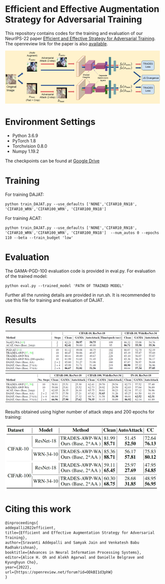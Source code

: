 # Efficient and Effective Augmentation Strategy for Adversarial Training
This repository contains codes for the training and evaluation of our NeurIPS-22 paper  [Efficient and Effective Strategy for Adversarial Training](https://arxiv.org/abs/2210.15318). The openreview link for the paper is also  [available](https://openreview.net/forum?id=ODkBI1d3phW).

![plot](./DAJAT_fig.png)
 # Environment Settings 
* Python 3.6.9
* PyTorch 1.8
* Torchvision 0.8.0
* Numpy 1.19.2

The checkpoints can be found at [Google Drive]()
# Training
For training DAJAT: 
```
python train_DAJAT.py --use_defaults ['NONE','CIFAR10_RN18', 'CIFAR10_WRN','CIFAR100_WRN', 'CIFAR100_RN18']
```
For training ACAT: 
```
python train_DAJAT.py --use_defaults ['NONE','CIFAR10_RN18', 'CIFAR10_WRN','CIFAR100_WRN', 'CIFAR100_RN18']  --num_autos 0 --epochs 110 --beta --train_budget 'low'
```
# Evaluation
The GAMA-PGD-100 evaluation code is provided in eval.py.
For evaluation of the trained model: 
```
python eval.py --trained_model 'PATH OF TRAINED MODEL' 
```
Further all the running details are provided in run.sh. It is recommended to use this file for training and evaluation of DAJAT.

# Results
![plot](./DAJAT_C10.png)
![plot](./DAJAT_C100.png)

Results obtained using higher number of attack steps and 200 epochs for training:
<p float="left">
  <img src="/DAJAT_200.png" width="600" />
</p>

# Citing this work
```
@inproceedings{
addepalli2022efficient,
title={Efficient and Effective Augmentation Strategy for Adversarial Training},
author={Sravanti Addepalli and Samyak Jain and Venkatesh Babu Radhakrishnan},
booktitle={Advances in Neural Information Processing Systems},
editor={Alice H. Oh and Alekh Agarwal and Danielle Belgrave and Kyunghyun Cho},
year={2022},
url={https://openreview.net/forum?id=ODkBI1d3phW}
}
```
